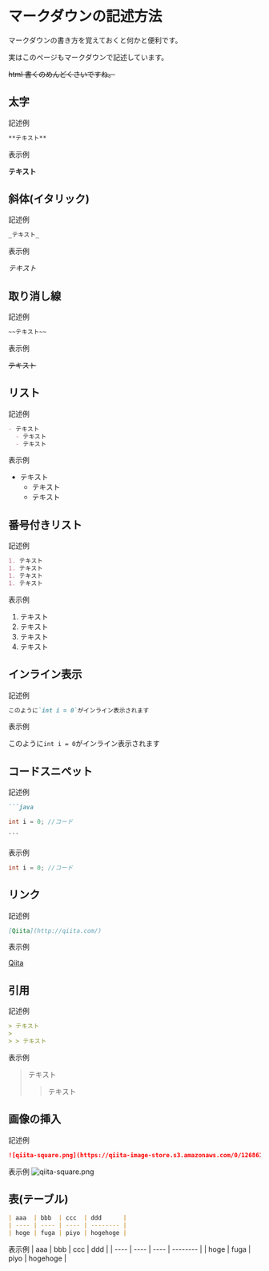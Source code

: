 # マークダウンの記述方法

マークダウンの書き方を覚えておくと何かと便利です。

実はこのページもマークダウンで記述しています。

~~html 書くのめんどくさいですね。~~

## 太字

記述例

```md
**テキスト**
```

表示例

**テキスト**

## 斜体(イタリック)

記述例

```md
_テキスト_
```

表示例

_テキスト_

## 取り消し線

記述例

```md
~~テキスト~~
```

表示例

~~テキスト~~

## リスト

記述例

```md
- テキスト
  - テキスト
  - テキスト
```

表示例

- テキスト
  - テキスト
  - テキスト

## 番号付きリスト

記述例

```md
1. テキスト
1. テキスト
1. テキスト
1. テキスト
```

表示例

1. テキスト
1. テキスト
1. テキスト
1. テキスト

## インライン表示

記述例

```md
このように`int i = 0`がインライン表示されます
```

表示例

このように`int i = 0`がインライン表示されます

## コードスニペット

記述例

````md
```java

int i = 0; //コード

```
````

表示例

```java
int i = 0; //コード
```

## リンク

記述例

```md
[Qiita](http://qiita.com/)
```

表示例

[Qiita](http://qiita.com/)

## 引用

記述例

```md
> テキスト
>
> > テキスト
```

表示例

> テキスト
>
> > テキスト

## 画像の挿入

記述例

```md
![qiita-square.png](https://qiita-image-store.s3.amazonaws.com/0/126861/90386757-fd96-8ba6-3477-485669713c55.png "qiita-square")
```

表示例
![qiita-square.png](https://qiita-image-store.s3.amazonaws.com/0/126861/90386757-fd96-8ba6-3477-485669713c55.png "qiita-square")

## 表(テーブル)

```md
| aaa  | bbb  | ccc  | ddd      |
| ---- | ---- | ---- | -------- |
| hoge | fuga | piyo | hogehoge |
```

表示例
| aaa | bbb | ccc | ddd |
| ---- | ---- | ---- | -------- |
| hoge | fuga | piyo | hogehoge |

